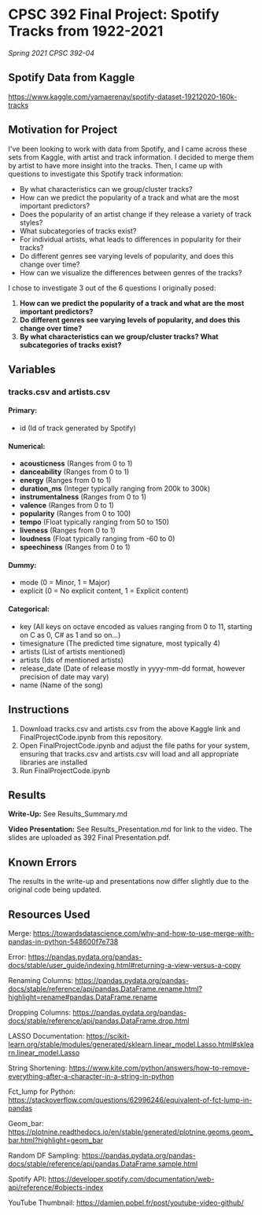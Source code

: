 # CPSC 392 Final Project: Spotify Tracks from 1922-2021 
*Spring 2021 CPSC 392-04*

## Spotify Data from Kaggle
https://www.kaggle.com/yamaerenay/spotify-dataset-19212020-160k-tracks

## Motivation for Project
I've been looking to work with data from Spotify, and I came across these sets from Kaggle, with artist and track information. I decided to merge them by artist to have more insight into the tracks.
Then, I came up with questions to investigate this Spotify track information:
- By what characteristics can we group/cluster tracks?
- How can we predict the popularity of a track and what are the most important predictors?
- Does the popularity of an artist change if they release a variety of track styles?
- What subcategories of tracks exist?
- For individual artists, what leads to differences in popularity for their tracks?
- Do different genres see varying levels of popularity, and does this change over time?
- How can we visualize the differences between genres of the tracks?

I chose to investigate 3 out of the 6 questions I originally posed:
1. **How can we predict the popularity of a track and what are the most important predictors?**
2. **Do different genres see varying levels of popularity, and does this change over time?**
3. **By what characteristics can we group/cluster tracks? What subcategories of tracks exist?**

## Variables
### tracks.csv and artists.csv
    
#### Primary:

- id (Id of track generated by Spotify)

#### Numerical:
- **acousticness** (Ranges from 0 to 1)
- **danceability** (Ranges from 0 to 1)
- **energy** (Ranges from 0 to 1)
- **duration_ms** (Integer typically ranging from 200k to 300k)
- **instrumentalness** (Ranges from 0 to 1)
- **valence** (Ranges from 0 to 1)
- **popularity** (Ranges from 0 to 100)
- **tempo** (Float typically ranging from 50 to 150)
- **liveness** (Ranges from 0 to 1)
- **loudness** (Float typically ranging from -60 to 0)
- **speechiness** (Ranges from 0 to 1)

#### Dummy:
- mode (0 = Minor, 1 = Major)
- explicit (0 = No explicit content, 1 = Explicit content)

#### Categorical:
- key (All keys on octave encoded as values ranging from 0 to 11, starting on C as 0, C# as 1 and so on…)
- timesignature (The predicted time signature, most typically 4)
- artists (List of artists mentioned)
- artists (Ids of mentioned artists)
- release_date (Date of release mostly in yyyy-mm-dd format, however precision of date may vary)
- name (Name of the song)

## Instructions
1. Download tracks.csv and artists.csv from the above Kaggle link and FinalProjectCode.ipynb from this repository.
2. Open FinalProjectCode.ipynb and adjust the file paths for your system, ensuring that tracks.csv and artists.csv will load and all appropriate libraries are installed
3. Run FinalProjectCode.ipynb

## Results

**Write-Up:** See Results_Summary.md

**Video Presentation:** See Results_Presentation.md for link to the video. The slides are uploaded as 392 Final Presentation.pdf.

## Known Errors

The results in the write-up and presentations now differ slightly due to the original code being updated.

## Resources Used

Merge: https://towardsdatascience.com/why-and-how-to-use-merge-with-pandas-in-python-548600f7e738

Error: https://pandas.pydata.org/pandas-docs/stable/user_guide/indexing.html#returning-a-view-versus-a-copy

Renaming Columns: https://pandas.pydata.org/pandas-docs/stable/reference/api/pandas.DataFrame.rename.html?highlight=rename#pandas.DataFrame.rename

Dropping Columns: https://pandas.pydata.org/pandas-docs/stable/reference/api/pandas.DataFrame.drop.html

LASSO Documentation: https://scikit-learn.org/stable/modules/generated/sklearn.linear_model.Lasso.html#sklearn.linear_model.Lasso

String Shortening: https://www.kite.com/python/answers/how-to-remove-everything-after-a-character-in-a-string-in-python

Fct_lump for Python: https://stackoverflow.com/questions/62996246/equivalent-of-fct-lump-in-pandas

Geom_bar: https://plotnine.readthedocs.io/en/stable/generated/plotnine.geoms.geom_bar.html?highlight=geom_bar

Random DF Sampling: https://pandas.pydata.org/pandas-docs/stable/reference/api/pandas.DataFrame.sample.html

Spotify API: https://developer.spotify.com/documentation/web-api/reference/#objects-index

YouTube Thumbnail: https://damien.pobel.fr/post/youtube-video-github/
